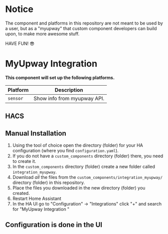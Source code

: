 # Notice

The component and platforms in this repository are not meant to be used by a
user, but as a "myupway" that custom component developers can build
upon, to make more awesome stuff.

HAVE FUN! 😎

# MyUpway Integration

**This component will set up the following platforms.**

Platform | Description
-- | --
`sensor` | Show info from myupway API.

## HACS

## Manual Installation

1. Using the tool of choice open the directory (folder) for your HA configuration (where you find `configuration.yaml`).
2. If you do not have a `custom_components` directory (folder) there, you need to create it.
3. In the `custom_components` directory (folder) create a new folder called `integration_myupway`.
4. Download _all_ the files from the `custom_components/integration_myupway/` directory (folder) in this repository.
5. Place the files you downloaded in the new directory (folder) you created.
6. Restart Home Assistant
7. In the HA UI go to "Configuration" -> "Integrations" click "+" and search for "MyUpway Integration "

## Configuration is done in the UI

<!---->
